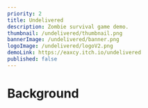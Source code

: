 ```yaml
---
priority: 2
title: Undelivered
description: Zombie survival game demo.
thumbnail: /undelivered/thumbnail.png
bannerImage: /undelivered/banner.png
logoImage: /undelivered/logoV2.png
demoLink: https://eaxcy.itch.io/undelivered
published: false
---
```


# Background